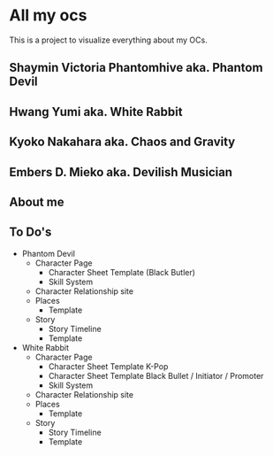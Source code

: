 # All my ocs
This is a project to visualize everything about my OCs. 

## Shaymin Victoria Phantomhive aka. Phantom Devil

## Hwang Yumi aka. White Rabbit

## Kyoko Nakahara aka. Chaos and Gravity

## Embers D. Mieko aka. Devilish Musician

## About me

## To Do's
- Phantom Devil
    - Character Page
        - Character Sheet Template (Black Butler)
        - Skill System
    - Character Relationship site
    - Places
        - Template
    - Story
        - Story Timeline
        - Template
- White Rabbit
    - Character Page
        - Character Sheet Template K-Pop
        - Character Sheet Template Black Bullet / Initiator / Promoter
        - Skill System
    - Character Relationship site
    - Places
        - Template
    - Story
        - Story Timeline
        - Template
